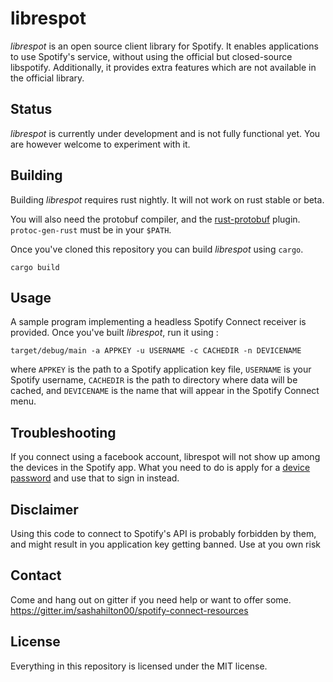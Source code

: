# librespot
*librespot* is an open source client library for Spotify. It enables
applications to use Spotify's service, without using the official but
closed-source libspotify. Additionally, it provides extra features which are
not available in the official library.

## Status
*librespot* is currently under development and is not fully functional yet. You
are however welcome to experiment with it.

## Building
Building *librespot* requires rust nightly. It will not work on rust stable or
beta.

You will also need the protobuf compiler, and the
[rust-protobuf](https://github.com/stepancheg/rust-protobuf) plugin.
`protoc-gen-rust` must be in your `$PATH`.

Once you've cloned this repository you can build *librespot* using `cargo`.
```shell
cargo build
```

## Usage
A sample program implementing a headless Spotify Connect receiver is provided.
Once you've built *librespot*, run it using :
```shell
target/debug/main -a APPKEY -u USERNAME -c CACHEDIR -n DEVICENAME
```
where `APPKEY` is the path to a Spotify application key file, `USERNAME` is your
Spotify username, `CACHEDIR` is the path to directory where data will be cached,
and `DEVICENAME` is the name that will appear in the Spotify Connect menu.

## Troubleshooting
If you connect using a facebook account, librespot will not show up among the
devices in the Spotify app. What you need to do is apply for a
[device password](http://www.spotify.com/account/set-device-password/) and
use that to sign in instead.

## Disclaimer
Using this code to connect to Spotify's API is probably forbidden by them, and
might result in you application key getting banned. Use at you own risk

## Contact
Come and hang out on gitter if you need help or want to offer some.
https://gitter.im/sashahilton00/spotify-connect-resources

## License
Everything in this repository is licensed under the MIT license.

